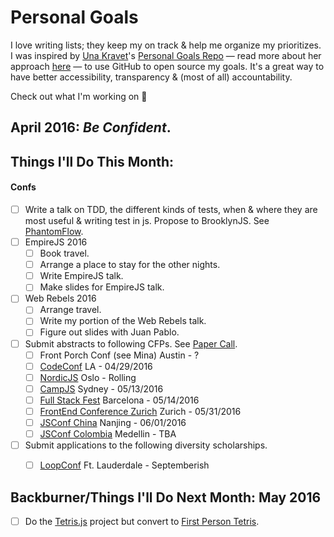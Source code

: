 Personal Goals
==============

I love writing lists; they keep my on track & help me organize my prioritizes. I was inspired by [Una Kravet](http://twitter.com/una)'s [Personal Goals Repo](https://github.com/una/personal-goals) — read more about her approach [here](http://una.github.io/personal-goals-guide/) — to use GitHub to open source my goals. It's a great way to have better accessibility, transparency & (most of all) accountability.

Check out what I'm working on 👀


## April 2016: _Be Confident_.

## Things I'll Do This Month:

####

#### Confs
- [ ] Write a talk on TDD, the different kinds of tests, when & where they are most useful & writing test in js. Propose to BrooklynJS. See [PhantomFlow](https://github.com/Huddle/PhantomFlow).
- [ ] EmpireJS 2016
	- [ ] Book travel.
	- [ ] Arrange a place to stay for the other nights.
	- [ ] Write EmpireJS talk.
	- [ ] Make slides for EmpireJS talk.
- [ ] Web Rebels 2016
	- [ ] Arrange travel.
	- [ ] Write my portion of the Web Rebels talk.
	- [ ] Figure out slides with Juan Pablo.
- [ ] Submit abstracts to following CFPs. See [Paper Call](https://www.papercall.io/cfps).
	- [ ] Front Porch Conf (see Mina) Austin - ?
	- [ ] [CodeConf](https://github.typeform.com/to/igzcr0) LA - 04/29/2016
	- [ ] [NordicJS](http://nordicjs.com/) Oslo - Rolling
	- [ ] [CampJS](http://cfp.campjs.com/) Sydney - 05/13/2016
	- [ ] [Full Stack Fest](https://2016.fullstackfest.com/call-for-papers/) Barcelona - 05/14/2016
	- [ ] [FrontEnd Conference Zurich](https://docs.google.com/forms/d/1uNyg3BXnMFTiXhQBKW1VWcRuK7qGyz0ngc0HhntaC58/viewform) Zurich - 05/31/2016
	- [ ] [JSConf China](http://2016.jsconf.cn/#/speakers?_k=iajfxa) Nanjing - 06/01/2016
	- [ ] [JSConf Colombia](http://jsconf.co/) Medellin - TBA
- [ ] Submit applications to the following diversity scholarships.
	- [ ] [LoopConf](https://loopconf.com/scholarships/) Ft. Lauderdale - Septemberish


## Backburner/Things I'll Do Next Month: May 2016
- [ ] Do the [Tetris.js](https://github.com/chikeichan/tetris.js) project but convert to [First Person Tetris](http://www.firstpersontetris.com).
